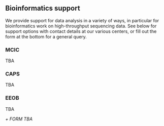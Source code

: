 
## Bioinformatics support

We provide support for data analysis in a variety of ways,
in particular for bioinformatics work on high-throughput sequencing data.
See below for support options with contact details at our various centers,
or fill out the form at the bottom for a general query.

### MCIC

TBA

### CAPS

TBA

### EEOB

TBA

*+ FORM TBA*

<br/> <br/> <br/> <br/>
